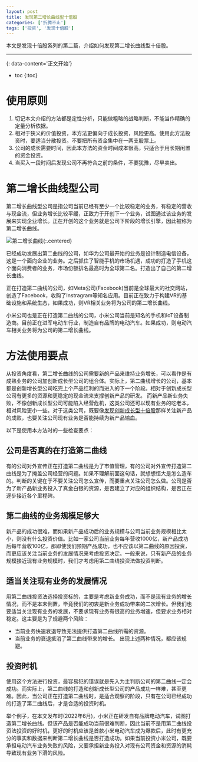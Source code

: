 ```yaml
---
layout: post
title: 发现第二增长曲线型十倍股
categories: ['折腾不止']
tags: ['投资', '发现十倍股']
---
```

本文是发现十倍股系列的第二篇，介绍如何发现第二增长曲线型十倍股。
<!--more-->

***
{: data-content='正文开始'}

* toc 
{:toc}

# 使用原则
1. 切记本文介绍的方法都是定性分析，只能做粗略的战略判断，不能当作精确的定量分析依据。
1. 相对于狭义的价值投资，本方法更偏向于成长投资，风险更高。使用此方法投资时，要适当分散投资。不要把所有资金集中在一两支股票上。
1. 公司的成长需要时间，因此本方法的资金时间成本很高，只适合于用长期闲置的资金投资。
1. 当买入一段时间后发现公司不再符合之前的条件，不要犹豫，尽早卖出。

# 第二增长曲线型公司
第二增长曲线型公司是指公司当前已经有至少一个比较稳定的业务，有稳定的营收与现金流，但业务增长比较平缓，正致力于开创下一个业务，试图通过该业务的发展来实现企业增长。正在开创的这个业务就是公司下阶段的增长引擎，因此被称为第二增长曲线。

![第二增长曲线]({{site.url}}/assets/img/find-tenfold-stocks/second_growth_curve.png){:.centered}

已经成功发展出第二曲线的公司，如华为公司最开始的业务是设计制造电信设备，这是一个面向企业的业务。之后抓住了智能手机的市场机遇，成功的打造了手机这个面向消费者的业务，市场份额排名最高时为全球第二名。打造出了自己的第二增长曲线。

正在打造第二曲线的公司，如Meta公司(Facebook)当前是全球最大的社交网站，创造了Facebook，收购了Instragram等知名应用。目前正在致力于构建VR的基础设施和系统生态，如果成功，则VR相关业务将为公司的第二增长曲线。

小米公司也是正在打造第二曲线的公司，小米公司当前是知名的手机和IoT设备制造商。目前正在进军电动车行业，制造自有品牌的电动汽车。如果成功，则电动汽车相关业务将为公司的第二增长曲线。

# 方法使用要点
从投资角度看，第二增长曲线的公司需要新的产品来维持业务增长，可以看作是有成熟业务的公司加创新成长型公司的组合体。实际上，第二曲线增长的公司，基本都是创新增长型公司吃完上个产品红利的而进入的下一个阶段。相对于创新成长型公司有更多的资源和更稳定的现金流来支撑创新产品的研发。 而新产品新业务失败，不像创新成长型公司可能陷入经营危机，这类公司还可以现有业务的吃老本，相对风险更小一些。对于这类公司，既要像[发现创新成长型十倍股][1]那样关注新产品的成败，也要关注公司现有业务是否能持续为新产品输血。

以下是使用本方法时的一些检查要点：

## 公司是否真的在打造第二曲线
有的公司对外宣传正在打造第二曲线是为了市值管理，有的公司对外宣传打造第二曲线是为了掩盖公司经营的问题。如果不理解前面这句话，就想想恒大是怎么造车的。判断的关键在于不要关注公司怎么宣传，而要重点关注公司怎么做。公司是否为了新产品新业务投入了真金白银的资源，是否建立了对应的组织结构，是否正在逐步接近各个里程碑。

## 第二曲线的业务规模足够大
新产品的成功很难，而如果新产品成功后的业务规模与公司当前业务规模相比太小，则没有什么投资价值。比如一家公司当前业务每年营收1000亿，新产品成功后每年营收100亿，那即使我们预期产品成功，也不应该以第二曲线的原因投资，而更应该关注当前业务的发展情况来考虑投资决定。一般来说，只有新产品的业务规模接近现有业务规模时，我们才考虑用第二曲线投资法做投资判断。

## 适当关注现有业务的发展情况 
用第二曲线投资法选择投资标的，主要是考虑新业务成功，而不是现有业务的增长情况，而不是本末倒置，毕竟我们的初衷是新业务成功带来的二次增长。但我们也要适当关注现有业务的发展，不要求现有业务有很高的业务增速，但要求业务相对稳定。这主要是为了规避两个风险：
- 当前业务快速衰退导致无法提供打造第二曲线所需的资源。
- 当前业务的衰退抵消了第二曲线带来的增长。
出现上述两种情况，都应该规避。

## 投资时机
使用这个方法进行投资，最容易犯的错误就是先入为主判断公司的第二曲线一定会成功。而实际上，第二曲线的打造和创新成长型公司的产品成功一样难，甚至更难。因此，当公司正在打造第二曲线时，是适合观察的阶段，只有在公司已经成功的打造了第二曲线后，才是合适的投资时机。

举个例子，在本文发布时(2022年6月)，小米正在研发自有品牌电动汽车，试图打造第二增长曲线。但该产品是否能成功当前很难判断，因此当前不是用第二曲线投资法投资的好时机，更好的时机应该是首款小米电动汽车成为爆款后，此时有更充分的事实和数据来判断第二增长曲线是否打造成功。如果当前投资小米公司，既要承担电动汽车业务失败的风险，又要承担新业务投入对现有公司资金和资源的消耗导致现有业务下滑的风险。


[1]:find-innovative-growth-tenfold-stocks.html "发现创新成长型十倍股"